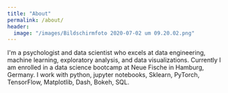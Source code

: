 ```yaml
---
title: "About"
permalink: /about/
header:
  image: "/images/Bildschirmfoto 2020-07-02 um 09.20.02.png"
---
```


I'm a psychologist and data scientist who excels at data engineering, machine learning, exploratory analysis, and data visualizations.
Currently I am enrolled in a data science bootcamp at Neue Fische in Hamburg, Germany.
I work with python, jupyter notebooks, Sklearn, PyTorch, TensorFlow, Matplotlib, Dash, Bokeh, SQL.
